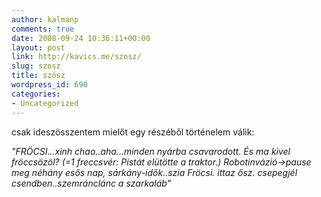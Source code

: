 ```yaml
---
author: kalmanp
comments: true
date: 2008-09-24 10:36:11+00:00
layout: post
link: http://kavics.me/szosz/
slug: szosz
title: szösz
wordpress_id: 690
categories:
- Uncategorized
---
```



csak ideszösszentem mielőt egy részéből történelem válik: 






_"FRÖCSI...xinh chao..aha...minden nyárba csavarodott. És ma kivel fröccsözöl? (=1 freccsvér: Pistát elütötte a traktor.) Robotinvázió->pause meg néhány esős nap, sárkány-idők..szia Fröcsi. ittaz ősz. csepegjél csendben..szemránclánc a szarkaláb"_

